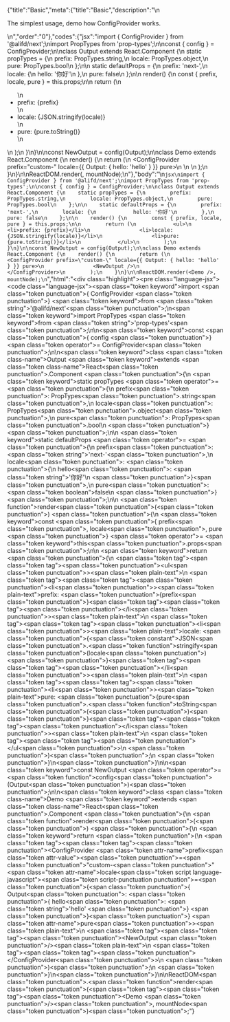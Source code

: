 {"title":"Basic","meta":{"title":"Basic","description":"\n<p>The simplest usage, demo how ConfigProvider works.</p>\n","order":"0"},"codes":{"jsx":"import { ConfigProvider } from '@alifd/next';\nimport PropTypes from 'prop-types';\n\nconst { config } = ConfigProvider;\n\nclass Output extends React.Component {\n    static propTypes = {\n        prefix: PropTypes.string,\n        locale: PropTypes.object,\n        pure: PropTypes.bool\n    };\n\n    static defaultProps = {\n        prefix: 'next-',\n        locale: {\n            hello: '你好'\n        },\n        pure: false\n    };\n\n    render() {\n        const { prefix, locale, pure } = this.props;\n\n        return (\n            <ul>\n                <li>prefix: {prefix}</li>\n                <li>locale: {JSON.stringify(locale)}</li>\n                <li>pure: {pure.toString()}</li>\n            </ul>\n        );\n    }\n}\n\nconst NewOutput = config(Output);\n\nclass Demo extends React.Component {\n    render() {\n        return (\n            <ConfigProvider prefix=\"custom-\" locale={{ Output: { hello: 'hello' } }} pure>\n                <NewOutput />\n            </ConfigProvider>\n        );\n    }\n}\n\nReactDOM.render(<Demo />, mountNode);\n"},"body":"\n````jsx\nimport { ConfigProvider } from '@alifd/next';\nimport PropTypes from 'prop-types';\n\nconst { config } = ConfigProvider;\n\nclass Output extends React.Component {\n    static propTypes = {\n        prefix: PropTypes.string,\n        locale: PropTypes.object,\n        pure: PropTypes.bool\n    };\n\n    static defaultProps = {\n        prefix: 'next-',\n        locale: {\n            hello: '你好'\n        },\n        pure: false\n    };\n\n    render() {\n        const { prefix, locale, pure } = this.props;\n\n        return (\n            <ul>\n                <li>prefix: {prefix}</li>\n                <li>locale: {JSON.stringify(locale)}</li>\n                <li>pure: {pure.toString()}</li>\n            </ul>\n        );\n    }\n}\n\nconst NewOutput = config(Output);\n\nclass Demo extends React.Component {\n    render() {\n        return (\n            <ConfigProvider prefix=\"custom-\" locale={{ Output: { hello: 'hello' } }} pure>\n                <NewOutput />\n            </ConfigProvider>\n        );\n    }\n}\n\nReactDOM.render(<Demo />, mountNode);\n````","html":"<script>(function(){'use strict';\n\nvar _createClass = function () { function defineProperties(target, props) { for (var i = 0; i < props.length; i++) { var descriptor = props[i]; descriptor.enumerable = descriptor.enumerable || false; descriptor.configurable = true; if (\"value\" in descriptor) descriptor.writable = true; Object.defineProperty(target, descriptor.key, descriptor); } } return function (Constructor, protoProps, staticProps) { if (protoProps) defineProperties(Constructor.prototype, protoProps); if (staticProps) defineProperties(Constructor, staticProps); return Constructor; }; }();\n\nvar _next = require('@alifd/next');\n\nvar _propTypes = require('prop-types');\n\nvar _propTypes2 = _interopRequireDefault(_propTypes);\n\nfunction _interopRequireDefault(obj) { return obj && obj.__esModule ? obj : { default: obj }; }\n\nfunction _classCallCheck(instance, Constructor) { if (!(instance instanceof Constructor)) { throw new TypeError(\"Cannot call a class as a function\"); } }\n\nfunction _possibleConstructorReturn(self, call) { if (!self) { throw new ReferenceError(\"this hasn't been initialised - super() hasn't been called\"); } return call && (typeof call === \"object\" || typeof call === \"function\") ? call : self; }\n\nfunction _inherits(subClass, superClass) { if (typeof superClass !== \"function\" && superClass !== null) { throw new TypeError(\"Super expression must either be null or a function, not \" + typeof superClass); } subClass.prototype = Object.create(superClass && superClass.prototype, { constructor: { value: subClass, enumerable: false, writable: true, configurable: true } }); if (superClass) Object.setPrototypeOf ? Object.setPrototypeOf(subClass, superClass) : subClass.__proto__ = superClass; }\n\nvar config = _next.ConfigProvider.config;\n\nvar Output = function (_React$Component) {\n    _inherits(Output, _React$Component);\n\n    function Output() {\n        _classCallCheck(this, Output);\n\n        return _possibleConstructorReturn(this, (Output.__proto__ || Object.getPrototypeOf(Output)).apply(this, arguments));\n    }\n\n    _createClass(Output, [{\n        key: 'render',\n        value: function render() {\n            var _props = this.props,\n                prefix = _props.prefix,\n                locale = _props.locale,\n                pure = _props.pure;\n\n\n            return React.createElement(\n                'ul',\n                null,\n                React.createElement(\n                    'li',\n                    null,\n                    'prefix: ',\n                    prefix\n                ),\n                React.createElement(\n                    'li',\n                    null,\n                    'locale: ',\n                    JSON.stringify(locale)\n                ),\n                React.createElement(\n                    'li',\n                    null,\n                    'pure: ',\n                    pure.toString()\n                )\n            );\n        }\n    }]);\n\n    return Output;\n}(React.Component);\n\nOutput.propTypes = {\n    prefix: _propTypes2.default.string,\n    locale: _propTypes2.default.object,\n    pure: _propTypes2.default.bool\n};\nOutput.defaultProps = {\n    prefix: 'next-',\n    locale: {\n        hello: '你好'\n    },\n    pure: false\n};\n\n\nvar NewOutput = config(Output);\n\nvar Demo = function (_React$Component2) {\n    _inherits(Demo, _React$Component2);\n\n    function Demo() {\n        _classCallCheck(this, Demo);\n\n        return _possibleConstructorReturn(this, (Demo.__proto__ || Object.getPrototypeOf(Demo)).apply(this, arguments));\n    }\n\n    _createClass(Demo, [{\n        key: 'render',\n        value: function render() {\n            return React.createElement(\n                _next.ConfigProvider,\n                { prefix: 'custom-', locale: { Output: { hello: 'hello' } }, pure: true },\n                React.createElement(NewOutput, null)\n            );\n        }\n    }]);\n\n    return Demo;\n}(React.Component);\n\nReactDOM.render(React.createElement(Demo, null), mountNode);})()</script><div class=\"highlight\"><pre class=\"language-jsx\"><code class=\"language-jsx\"><span class=\"token keyword\">import</span> <span class=\"token punctuation\">{</span> ConfigProvider <span class=\"token punctuation\">}</span> <span class=\"token keyword\">from</span> <span class=\"token string\">'@alifd/next'</span><span class=\"token punctuation\">;</span>\n<span class=\"token keyword\">import</span> PropTypes <span class=\"token keyword\">from</span> <span class=\"token string\">'prop-types'</span><span class=\"token punctuation\">;</span>\n\n<span class=\"token keyword\">const</span> <span class=\"token punctuation\">{</span> config <span class=\"token punctuation\">}</span> <span class=\"token operator\">=</span> ConfigProvider<span class=\"token punctuation\">;</span>\n\n<span class=\"token keyword\">class</span> <span class=\"token class-name\">Output</span> <span class=\"token keyword\">extends</span> <span class=\"token class-name\">React<span class=\"token punctuation\">.</span>Component</span> <span class=\"token punctuation\">{</span>\n    <span class=\"token keyword\">static</span> propTypes <span class=\"token operator\">=</span> <span class=\"token punctuation\">{</span>\n        prefix<span class=\"token punctuation\">:</span> PropTypes<span class=\"token punctuation\">.</span>string<span class=\"token punctuation\">,</span>\n        locale<span class=\"token punctuation\">:</span> PropTypes<span class=\"token punctuation\">.</span>object<span class=\"token punctuation\">,</span>\n        pure<span class=\"token punctuation\">:</span> PropTypes<span class=\"token punctuation\">.</span>bool\n    <span class=\"token punctuation\">}</span><span class=\"token punctuation\">;</span>\n\n    <span class=\"token keyword\">static</span> defaultProps <span class=\"token operator\">=</span> <span class=\"token punctuation\">{</span>\n        prefix<span class=\"token punctuation\">:</span> <span class=\"token string\">'next-'</span><span class=\"token punctuation\">,</span>\n        locale<span class=\"token punctuation\">:</span> <span class=\"token punctuation\">{</span>\n            hello<span class=\"token punctuation\">:</span> <span class=\"token string\">'你好'</span>\n        <span class=\"token punctuation\">}</span><span class=\"token punctuation\">,</span>\n        pure<span class=\"token punctuation\">:</span> <span class=\"token boolean\">false</span>\n    <span class=\"token punctuation\">}</span><span class=\"token punctuation\">;</span>\n\n    <span class=\"token function\">render</span><span class=\"token punctuation\">(</span><span class=\"token punctuation\">)</span> <span class=\"token punctuation\">{</span>\n        <span class=\"token keyword\">const</span> <span class=\"token punctuation\">{</span> prefix<span class=\"token punctuation\">,</span> locale<span class=\"token punctuation\">,</span> pure <span class=\"token punctuation\">}</span> <span class=\"token operator\">=</span> <span class=\"token keyword\">this</span><span class=\"token punctuation\">.</span>props<span class=\"token punctuation\">;</span>\n\n        <span class=\"token keyword\">return</span> <span class=\"token punctuation\">(</span>\n            <span class=\"token tag\"><span class=\"token tag\"><span class=\"token punctuation\">&lt;</span>ul</span><span class=\"token punctuation\">></span></span><span class=\"token plain-text\">\n                </span><span class=\"token tag\"><span class=\"token tag\"><span class=\"token punctuation\">&lt;</span>li</span><span class=\"token punctuation\">></span></span><span class=\"token plain-text\">prefix: </span><span class=\"token punctuation\">{</span>prefix<span class=\"token punctuation\">}</span><span class=\"token tag\"><span class=\"token tag\"><span class=\"token punctuation\">&lt;/</span>li</span><span class=\"token punctuation\">></span></span><span class=\"token plain-text\">\n                </span><span class=\"token tag\"><span class=\"token tag\"><span class=\"token punctuation\">&lt;</span>li</span><span class=\"token punctuation\">></span></span><span class=\"token plain-text\">locale: </span><span class=\"token punctuation\">{</span><span class=\"token constant\">JSON</span><span class=\"token punctuation\">.</span><span class=\"token function\">stringify</span><span class=\"token punctuation\">(</span>locale<span class=\"token punctuation\">)</span><span class=\"token punctuation\">}</span><span class=\"token tag\"><span class=\"token tag\"><span class=\"token punctuation\">&lt;/</span>li</span><span class=\"token punctuation\">></span></span><span class=\"token plain-text\">\n                </span><span class=\"token tag\"><span class=\"token tag\"><span class=\"token punctuation\">&lt;</span>li</span><span class=\"token punctuation\">></span></span><span class=\"token plain-text\">pure: </span><span class=\"token punctuation\">{</span>pure<span class=\"token punctuation\">.</span><span class=\"token function\">toString</span><span class=\"token punctuation\">(</span><span class=\"token punctuation\">)</span><span class=\"token punctuation\">}</span><span class=\"token tag\"><span class=\"token tag\"><span class=\"token punctuation\">&lt;/</span>li</span><span class=\"token punctuation\">></span></span><span class=\"token plain-text\">\n            </span><span class=\"token tag\"><span class=\"token tag\"><span class=\"token punctuation\">&lt;/</span>ul</span><span class=\"token punctuation\">></span></span>\n        <span class=\"token punctuation\">)</span><span class=\"token punctuation\">;</span>\n    <span class=\"token punctuation\">}</span>\n<span class=\"token punctuation\">}</span>\n\n<span class=\"token keyword\">const</span> NewOutput <span class=\"token operator\">=</span> <span class=\"token function\">config</span><span class=\"token punctuation\">(</span>Output<span class=\"token punctuation\">)</span><span class=\"token punctuation\">;</span>\n\n<span class=\"token keyword\">class</span> <span class=\"token class-name\">Demo</span> <span class=\"token keyword\">extends</span> <span class=\"token class-name\">React<span class=\"token punctuation\">.</span>Component</span> <span class=\"token punctuation\">{</span>\n    <span class=\"token function\">render</span><span class=\"token punctuation\">(</span><span class=\"token punctuation\">)</span> <span class=\"token punctuation\">{</span>\n        <span class=\"token keyword\">return</span> <span class=\"token punctuation\">(</span>\n            <span class=\"token tag\"><span class=\"token tag\"><span class=\"token punctuation\">&lt;</span>ConfigProvider</span> <span class=\"token attr-name\">prefix</span><span class=\"token attr-value\"><span class=\"token punctuation\">=</span><span class=\"token punctuation\">\"</span>custom-<span class=\"token punctuation\">\"</span></span> <span class=\"token attr-name\">locale</span><span class=\"token script language-javascript\"><span class=\"token script-punctuation punctuation\">=</span><span class=\"token punctuation\">{</span><span class=\"token punctuation\">{</span> Output<span class=\"token punctuation\">:</span> <span class=\"token punctuation\">{</span> hello<span class=\"token punctuation\">:</span> <span class=\"token string\">'hello'</span> <span class=\"token punctuation\">}</span> <span class=\"token punctuation\">}</span><span class=\"token punctuation\">}</span></span> <span class=\"token attr-name\">pure</span><span class=\"token punctuation\">></span></span><span class=\"token plain-text\">\n                </span><span class=\"token tag\"><span class=\"token tag\"><span class=\"token punctuation\">&lt;</span>NewOutput</span> <span class=\"token punctuation\">/></span></span><span class=\"token plain-text\">\n            </span><span class=\"token tag\"><span class=\"token tag\"><span class=\"token punctuation\">&lt;/</span>ConfigProvider</span><span class=\"token punctuation\">></span></span>\n        <span class=\"token punctuation\">)</span><span class=\"token punctuation\">;</span>\n    <span class=\"token punctuation\">}</span>\n<span class=\"token punctuation\">}</span>\n\nReactDOM<span class=\"token punctuation\">.</span><span class=\"token function\">render</span><span class=\"token punctuation\">(</span><span class=\"token tag\"><span class=\"token tag\"><span class=\"token punctuation\">&lt;</span>Demo</span> <span class=\"token punctuation\">/></span></span><span class=\"token punctuation\">,</span> mountNode<span class=\"token punctuation\">)</span><span class=\"token punctuation\">;</span></code></pre></div>"}